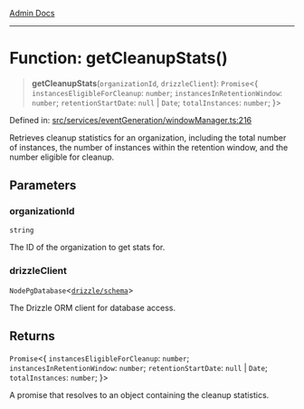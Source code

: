 [Admin Docs](/)

***

# Function: getCleanupStats()

> **getCleanupStats**(`organizationId`, `drizzleClient`): `Promise`\<\{ `instancesEligibleForCleanup`: `number`; `instancesInRetentionWindow`: `number`; `retentionStartDate`: `null` \| `Date`; `totalInstances`: `number`; \}\>

Defined in: [src/services/eventGeneration/windowManager.ts:216](https://github.com/Sourya07/talawa-api/blob/cfbd515d04ffba748b09232a33807f1845dd1878/src/services/eventGeneration/windowManager.ts#L216)

Retrieves cleanup statistics for an organization, including the total number of instances,
the number of instances within the retention window, and the number eligible for cleanup.

## Parameters

### organizationId

`string`

The ID of the organization to get stats for.

### drizzleClient

`NodePgDatabase`\<[`drizzle/schema`](../../../../drizzle/schema/README.md)\>

The Drizzle ORM client for database access.

## Returns

`Promise`\<\{ `instancesEligibleForCleanup`: `number`; `instancesInRetentionWindow`: `number`; `retentionStartDate`: `null` \| `Date`; `totalInstances`: `number`; \}\>

A promise that resolves to an object containing the cleanup statistics.
